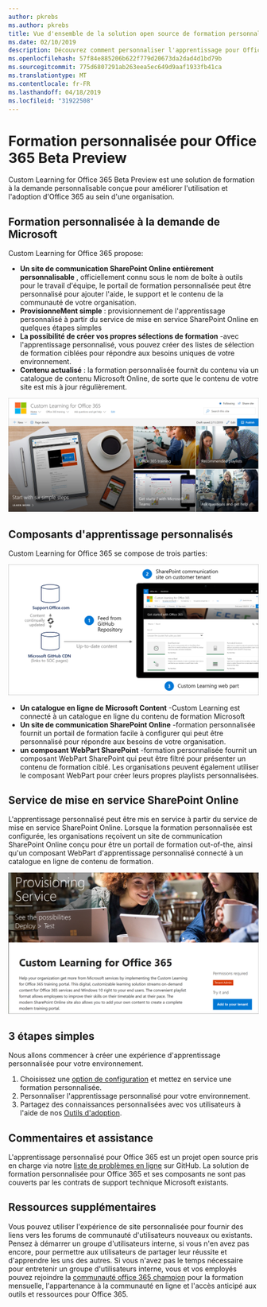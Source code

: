 ```yaml
---
author: pkrebs
ms.author: pkrebs
title: Vue d'ensemble de la solution open source de formation personnalisée pour Office 365
ms.date: 02/10/2019
description: Découvrez comment personnaliser l'apprentissage pour Office 365 peut accélérer l'utilisation et l'adoption d'Office 365 au sein de votre organisation. Nos solutions incluent un composant WebPart SharePoint Online personnalisé et un site de formation aux communications SharePoint Online modernes qui est facile à configurer pour votre client Office 365.
ms.openlocfilehash: 57f84e885206b622f779d20673da2dad4d1bd79b
ms.sourcegitcommit: 775d6807291ab263eea5ec649d9aaf1933fb41ca
ms.translationtype: MT
ms.contentlocale: fr-FR
ms.lasthandoff: 04/18/2019
ms.locfileid: "31922508"
---
```

# <a name="custom-learning-for-office-365-beta-preview"></a>Formation personnalisée pour Office 365 Beta Preview
Custom Learning for Office 365 Beta Preview est une solution de formation à la demande personnalisable conçue pour améliorer l'utilisation et l'adoption d'Office 365 au sein d'une organisation.  

## <a name="on-demand-custom-training-from-microsoft"></a>Formation personnalisée à la demande de Microsoft

Custom Learning for Office 365 propose:

- **Un site de communication SharePoint Online entièrement personnalisable** , officiellement connu sous le nom de boîte à outils pour le travail d'équipe, le portail de formation personnalisée peut être personnalisé pour ajouter l'aide, le support et le contenu de la communauté de votre organisation.
- **ProvisionneMent simple** : provisionnement de l'apprentissage personnalisé à partir du service de mise en service SharePoint Online en quelques étapes simples
- **La possibilité de créer vos propres sélections de formation** -avec l'apprentissage personnalisé, vous pouvez créer des listes de sélection de formation ciblées pour répondre aux besoins uniques de votre environnement.
- **Contenu actualisé** : la formation personnalisée fournit du contenu via un catalogue de contenu Microsoft Online, de sorte que le contenu de votre site est mis à jour régulièrement.

![CG-Introducing. png](media/cg-introducing.png)

## <a name="custom-learning-components"></a>Composants d'apprentissage personnalisés
Custom Learning for Office 365 se compose de trois parties: 

![CG-howitworks. png](media/cg-howitworks.png)

- **Un catalogue en ligne de Microsoft Content** -Custom Learning est connecté à un catalogue en ligne du contenu de formation Microsoft
- **Un site de communication SharePoint Online** -formation personnalisée fournit un portail de formation facile à configurer qui peut être personnalisé pour répondre aux besoins de votre organisation.
- **un composant WebPart SharePoint** -formation personnalisée fournit un composant WebPart SharePoint qui peut être filtré pour présenter un contenu de formation ciblé. Les organisations peuvent également utiliser le composant WebPart pour créer leurs propres playlists personnalisées.

## <a name="sharepoint-online-provisioning-service"></a>Service de mise en service SharePoint Online 
L'apprentissage personnalisé peut être mis en service à partir du service de mise en service SharePoint Online. Lorsque la formation personnalisée est configurée, les organisations reçoivent un site de communication SharePoint Online conçu pour être un portail de formation out-of-the, ainsi qu'un composant WebPart d'apprentissage personnalisé connecté à un catalogue en ligne de contenu de formation. 

![CG-provision. png](media/cg-provision.png)

## <a name="3-easy-steps"></a>3 étapes simples
Nous allons commencer à créer une expérience d'apprentissage personnalisée pour votre environnement.
1. Choisissez une [option de configuration](custom_setupoptions.md) et mettez en service une formation personnalisée.  
2. Personnaliser l'apprentissage personnalisé pour votre environnement.
3. Partagez des connaissances personnalisées avec vos utilisateurs à l'aide de nos [Outils d'adoption](driveadoption.md).

## <a name="feedback-and-support"></a>Commentaires et assistance

L'apprentissage personnalisé pour Office 365 est un projet open source pris en charge via notre [liste de problèmes en ligne](https://aka.ms/CustomLearningHelp) sur GitHub. La solution de formation personnalisée pour Office 365 et ses composants ne sont pas couverts par les contrats de support technique Microsoft existants.  

## <a name="additional-resources"></a>Ressources supplémentaires
Vous pouvez utiliser l'expérience de site personnalisée pour fournir des liens vers les forums de communauté d'utilisateurs nouveaux ou existants. Pensez à démarrer un groupe d'utilisateurs interne, si vous n'en avez pas encore, pour permettre aux utilisateurs de partager leur réussite et d'apprendre les uns des autres.  Si vous n'avez pas le temps nécessaire pour entretenir un groupe d'utilisateurs interne, vous et vos employés pouvez rejoindre la [communauté office 365 champion](https://aka.ms/O365Champions) pour la formation mensuelle, l'appartenance à la communauté en ligne et l'accès anticipé aux outils et ressources pour Office 365.